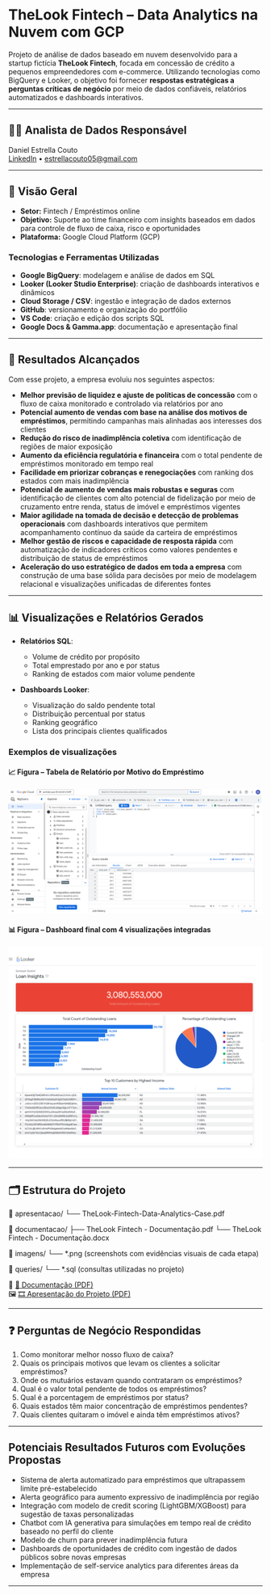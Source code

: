 # TheLook Fintech – Data Analytics na Nuvem com GCP

Projeto de análise de dados baseado em nuvem desenvolvido para a startup fictícia **TheLook Fintech**, focada em concessão de crédito a pequenos empreendedores com e-commerce. Utilizando tecnologias como BigQuery e Looker, o objetivo foi fornecer **respostas estratégicas a perguntas críticas de negócio** por meio de dados confiáveis, relatórios automatizados e dashboards interativos.

---

## 👤🎲 Analista de Dados Responsável  

Daniel Estrella Couto  
[LinkedIn](https://www.linkedin.com/in/daniel-estrella-couto) • estrellacouto05@gmail.com  

---

## 🚀 Visão Geral

- **Setor:** Fintech / Empréstimos online
- **Objetivo:** Suporte ao time financeiro com insights baseados em dados para controle de fluxo de caixa, risco e oportunidades
- **Plataforma:** Google Cloud Platform (GCP)
### Tecnologias e Ferramentas Utilizadas  
- **Google BigQuery**: modelagem e análise de dados em SQL  
- **Looker (Looker Studio Enterprise)**: criação de dashboards interativos e dinâmicos  
- **Cloud Storage / CSV**: ingestão e integração de dados externos  
- **GitHub**: versionamento e organização do portfólio  
- **VS Code**: criação e edição dos scripts SQL  
- **Google Docs & Gamma.app**: documentação e apresentação final  

---

## 🎯 Resultados Alcançados

Com esse projeto, a empresa evoluiu nos seguintes aspectos:

- **Melhor previsão de liquidez e ajuste de políticas de concessão** com o fluxo de caixa monitorado e controlado via relatórios por ano  
- **Potencial aumento de vendas com base na análise dos motivos de empréstimos**, permitindo campanhas mais alinhadas aos interesses dos clientes  
- **Redução do risco de inadimplência coletiva** com identificação de regiões de maior exposição  
- **Aumento da eficiência regulatória e financeira** com o total pendente de empréstimos monitorado em tempo real  
- **Facilidade em priorizar cobranças e renegociações** com ranking dos estados com mais inadimplência  
- **Potencial de aumento de vendas mais robustas e seguras** com identificação de clientes com alto potencial de fidelização por meio de cruzamento entre renda, status de imóvel e empréstimos vigentes  
- **Maior agilidade na tomada de decisão e detecção de problemas operacionais** com dashboards interativos que permitem acompanhamento contínuo da saúde da carteira de empréstimos  
- **Melhor gestão de riscos e capacidade de resposta rápida** com automatização de indicadores críticos como valores pendentes e distribuição de status de empréstimos  
- **Aceleração do uso estratégico de dados em toda a empresa** com construção de uma base sólida para decisões por meio de modelagem relacional e visualizações unificadas de diferentes fontes  


---

## 📊 Visualizações e Relatórios Gerados

- **Relatórios SQL**:  
  - Volume de crédito por propósito  
  - Total emprestado por ano e por status  
  - Ranking de estados com maior volume pendente  

- **Dashboards Looker**:  
  - Visualização do saldo pendente total  
  - Distribuição percentual por status  
  - Ranking geográfico  
  - Lista dos principais clientes qualificados

### Exemplos de visualizações

#### 📈 Figura – Tabela de Relatório por Motivo do Empréstimo  
![Figura](https://github.com/DanielllCouto/thelook-fintech-data-analytics-gcp/blob/5002a16cf46b072d2df0baa3f0e851981b83dfc2/imagens/fase%204_1-%20query%20e%20results%20somatorio%20de%20valores%20por%20ano.png)

#### 📊 Figura – Dashboard final com 4 visualizações integradas  
![Figura 16 – Dashboard Final](https://github.com/DanielllCouto/thelook-fintech-data-analytics-gcp/blob/074aa65121fcf85a2d35c7b5010baaf44cbf4b98/imagens/fase%205_8-%20dashboad%20final.png)

---

## 🗂️ Estrutura do Projeto

📁 apresentacao/
└── TheLook-Fintech-Data-Analytics-Case.pdf

📁 documentacao/
├── TheLook Fintech - Documentação.pdf
└── TheLook Fintech - Documentação.docx

📁 imagens/
└── *.png (screenshots com evidências visuais de cada etapa)

📁 queries/
└── *.sql (consultas utilizadas no projeto)


📄 [📘 Documentação (PDF)](https://github.com/DanielllCouto/thelook-fintech-data-analytics-gcp/blob/02916049df6d12208719cf859de7565ac728bc89/documentacao/TheLook%20Fintech%20-%20Documenta%C3%A7%C3%A3o.pdf)  
🖼️ [🎞️ Apresentação do Projeto (PDF)](https://github.com/DanielllCouto/thelook-fintech-data-analytics-gcp/blob/02916049df6d12208719cf859de7565ac728bc89/apresentacao/TheLook-Fintech-Data-Analytics-Case.pdf.pdf)

---

## ❓ Perguntas de Negócio Respondidas

1. Como monitorar melhor nosso fluxo de caixa?  
2. Quais os principais motivos que levam os clientes a solicitar empréstimos?  
3. Onde os mutuários estavam quando contrataram os empréstimos?  
4. Qual é o valor total pendente de todos os empréstimos?  
5. Qual é a porcentagem de empréstimos por status?  
6. Quais estados têm maior concentração de empréstimos pendentes?  
7. Quais clientes quitaram o imóvel e ainda têm empréstimos ativos?

---

## Potenciais Resultados Futuros com Evoluções Propostas  

- Sistema de alerta automatizado para empréstimos que ultrapassem limite pré-estabelecido  
- Alerta geográfico para aumento expressivo de inadimplência por região  
- Integração com modelo de credit scoring (LightGBM/XGBoost) para sugestão de taxas personalizadas  
- Chatbot com IA generativa para simulações em tempo real de crédito baseado no perfil do cliente  
- Modelo de churn para prever inadimplência futura  
- Dashboards de oportunidades de crédito com ingestão de dados públicos sobre novas empresas  
- Implementação de self-service analytics para diferentes áreas da empresa  

---


